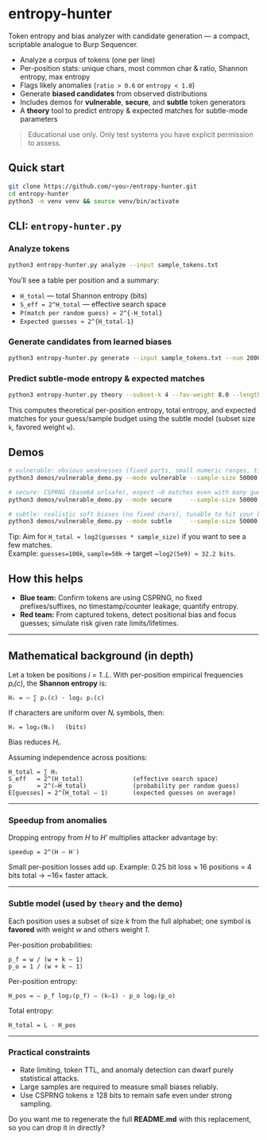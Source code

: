 # entropy-hunter

Token entropy and bias analyzer with candidate generation — a compact, scriptable analogue to Burp Sequencer.

- Analyze a corpus of tokens (one per line)
- Per-position stats: unique chars, most common char & ratio, Shannon entropy, max entropy
- Flags likely anomalies (`ratio > 0.6` or `entropy < 1.0`)
- Generate **biased candidates** from observed distributions
- Includes demos for **vulnerable**, **secure**, and **subtle** token generators
- A **theory** tool to predict entropy & expected matches for subtle-mode parameters

> Educational use only. Only test systems you have explicit permission to assess.

## Quick start

```bash
git clone https://github.com/<you>/entropy-hunter.git
cd entropy-hunter
python3 -m venv venv && source venv/bin/activate
```

## CLI: `entropy-hunter.py`

### Analyze tokens
```bash
python3 entropy-hunter.py analyze --input sample_tokens.txt
```
You’ll see a table per position and a summary:
- `H_total` — total Shannon entropy (bits)
- `S_eff = 2^H_total` — effective search space
- `P(match per random guess) ≈ 2^{-H_total}`
- `Expected guesses ≈ 2^{H_total-1}`

### Generate candidates from learned biases
```bash
python3 entropy-hunter.py generate --input sample_tokens.txt --num 20000 --output guesses.txt
```

### Predict subtle-mode entropy & expected matches
```bash
python3 entropy-hunter.py theory --subset-k 4 --fav-weight 8.0 --length 24   --sample-size 50000 --guesses 100000
```
This computes theoretical per-position entropy, total entropy, and expected matches for your guess/sample budget using the subtle model (subset size `k`, favored weight `w`).

## Demos

```bash
# vulnerable: obvious weaknesses (fixed parts, small numeric ranges, timestamp bits)
python3 demos/vulnerable_demo.py --mode vulnerable --sample-size 50000 --guesses 20000

# secure: CSPRNG (base64 urlsafe), expect ~0 matches even with many guesses
python3 demos/vulnerable_demo.py --mode secure     --sample-size 50000 --guesses 20000

# subtle: realistic soft biases (no fixed chars), tunable to hit your budget
python3 demos/vulnerable_demo.py --mode subtle     --sample-size 50000 --guesses 100000   --subset-k 4 --fav-weight 8.0 --length 24
```
Tip: Aim for `H_total ≈ log2(guesses * sample_size)` if you want to see a few matches.  
Example: `guesses=100k`, `sample=50k` → target ~`log2(5e9) ≈ 32.2 bits`.

## How this helps

- **Blue team:** Confirm tokens are using CSPRNG, no fixed prefixes/suffixes, no timestamp/counter leakage; quantify entropy.
- **Red team:** From captured tokens, detect positional bias and focus guesses; simulate risk given rate limits/lifetimes.

---

## Mathematical background (in depth)

Let a token be positions *i = 1..L*. With per-position empirical frequencies *pᵢ(c)*, the **Shannon entropy** is:

```
Hᵢ = – ∑ pᵢ(c) · log₂ pᵢ(c)
```

If characters are uniform over *Nᵢ* symbols, then:

```
Hᵢ = log₂(Nᵢ)   (bits)
```

Bias reduces *Hᵢ*.

Assuming independence across positions:

```
H_total = ∑ Hᵢ
S_eff   = 2^(H_total)              (effective search space)
p       ≈ 2^(–H_total)             (probability per random guess)
E[guesses] ≈ 2^(H_total – 1)       (expected guesses on average)
```

---

### Speedup from anomalies

Dropping entropy from *H* to *H′* multiplies attacker advantage by:

```
speedup = 2^(H – H′)
```

Small per-position losses add up.
Example: 0.25 bit loss × 16 positions = 4 bits total → \~16× faster attack.

---

### Subtle model (used by `theory` and the demo)

Each position uses a subset of size *k* from the full alphabet;
one symbol is **favored** with weight *w* and others weight *1*.

Per-position probabilities:

```
p_f = w / (w + k – 1)
p_o = 1 / (w + k – 1)
```

Per-position entropy:

```
H_pos = – p_f log₂(p_f) – (k–1) · p_o log₂(p_o)
```

Total entropy:

```
H_total = L · H_pos
```

---

### Practical constraints

* Rate limiting, token TTL, and anomaly detection can dwarf purely statistical attacks.
* Large samples are required to measure small biases reliably.
* Use CSPRNG tokens ≥ 128 bits to remain safe even under strong sampling.


Do you want me to regenerate the full **README.md** with this replacement, so you can drop it in directly?

